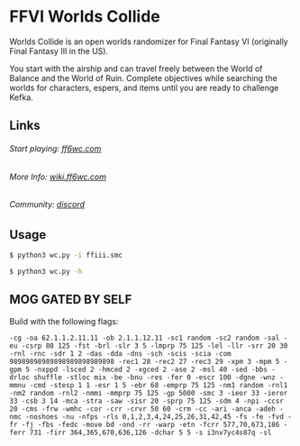 # FFVI Worlds Collide
Worlds Collide is an open worlds randomizer for Final Fantasy VI (originally Final Fantasy III in the US).

You start with the airship and can travel freely between the World of Balance and the World of Ruin.
Complete objectives while searching the worlds for characters, espers, and items until you are ready to challenge Kefka.

## Links

###### Start playing: [ff6wc.com](https://www.ff6wc.com)
###### More Info: [wiki.ff6wc.com](https://wiki.ff6wc.com)
###### Community: [discord](https://discord.gg/5MPeng5)

## Usage

```sh
$ python3 wc.py -i ffiii.smc
```

```sh
$ python3 wc.py -h
```


## MOG GATED BY SELF
Build with the following flags:
```
-cg -oa 62.1.1.2.11.11 -ob 2.1.1.12.11 -sc1 random -sc2 random -sal -eu -csrp 80 125 -fst -brl -slr 3 5 -lmprp 75 125 -lel -llr -srr 20 30 -rnl -rnc -sdr 1 2 -das -dda -dns -sch -scis -scia -com 98989898989898989898989898 -rec1 28 -rec2 27 -rec3 29 -xpm 3 -mpm 5 -gpm 5 -nxppd -lsced 2 -hmced 2 -xgced 2 -ase 2 -msl 40 -sed -bbs -drloc shuffle -stloc mix -be -bnu -res -fer 0 -escr 100 -dgne -wnz -mmnu -cmd -stesp 1 1 -esr 1 5 -ebr 68 -emprp 75 125 -nm1 random -rnl1 -nm2 random -rnl2 -nmmi -mmprp 75 125 -gp 5000 -smc 3 -ieor 33 -ieror 33 -csb 3 14 -mca -stra -saw -sisr 20 -sprp 75 125 -sdm 4 -npi -ccsr 20 -cms -frw -wmhc -cor -crr -crvr 50 60 -crm -cc -ari -anca -adeh -nmc -noshoes -nu -nfps -rls 0,1,2,3,4,24,25,26,31,42,45 -fs -fe -fvd -fr -fj -fbs -fedc -move bd -ond -rr -warp -etn -fcrr 577,70,673,186 -ferr 731 -firr 364,365,670,636,126 -dchar 5 5 -s i3nv7yc4s87q -sl
```